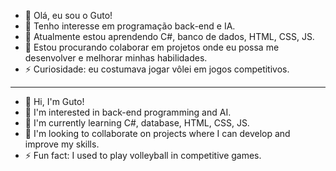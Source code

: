 - 👋 Olá, eu sou o Guto!
- 👀 Tenho interesse em programação back-end e IA.
- 🌱 Atualmente estou aprendendo C#, banco de dados, HTML, CSS, JS.
- 💞️ Estou procurando colaborar em projetos onde eu possa me desenvolver e melhorar minhas habilidades.
- ⚡ Curiosidade: eu costumava jogar vôlei em jogos competitivos.

------------------------------------------------------------------------------------------

- 👋 Hi, I'm Guto!
- 👀 I'm interested in back-end programming and AI.
- 🌱 I'm currently learning C#, database, HTML, CSS, JS.
- 💞️ I'm looking to collaborate on projects where I can develop and improve my skills.
- ⚡ Fun fact: I used to play volleyball in competitive games.
